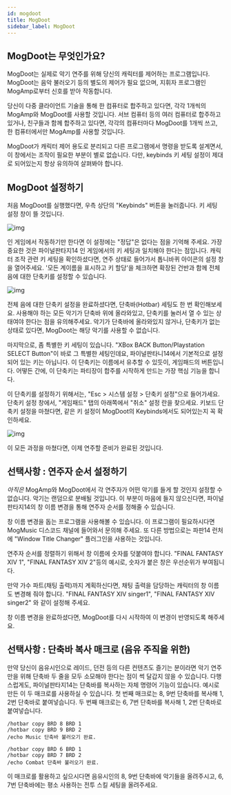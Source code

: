 ```yaml
---
id: mogdoot
title: MogDoot
sidebar_label: MogDoot
---
```



## MogDoot는 무엇인가요?

MogDoot는 실제로 악기 연주를 위해 당신의 캐릭터를 제어하는 프로그램입니다. MogDoot는 음악 불러오기 등의 별도의 제어가 필요 없으며, 지휘자 프로그램인 MogAmp로부터 신호를 받아 작동합니다.

당신이 다중 클라이언트 기술을 통해 한 컴퓨터로 합주하고 있다면, 각각 1개씩의 MogAmp와 MogDoot를 사용할 것입니다. 서브 컴퓨터 등의 여러 컴퓨터로 합주하고 있거나, 친구들과 함께 합주하고 있다면, 각각의 컴퓨터마다 MogDoot를 1개씩 쓰고, 한 컴퓨터에서만 MogAmp를 사용할 것입니다.

MogDoot가 캐릭터 제어 용도로 분리되고 다른 프로그램에서 명령을 받도록 설계면서, 이 창에서는 조작이 필요한 부분이 별로 없습니다. 다만, keybinds 키 세팅 설정이 제대로 되어있는지 항상 유의하여 살펴봐야 합니다.

## MogDoot 설정하기

처음 MogDoot를 실행했다면, 우측 상단의 "Keybinds" 버튼을 눌러줍니다. 키 세팅 설정 창이 뜰 것입니다.

![img](/img/mogdoot-keyboard-setup.png)

인 게임에서 작동하기만 한다면 이 설정에는 "정답"은 없다는 점을 기억해 주세요. 가장 중요한 것은 파이널판타지14 인 게임에서의 키 세팅과 일치해야 한다는 점입니다. 캐릭터 조작 관련 키 세팅을 확인하셨다면, 연주 상태로 들어가서 톱니바퀴 아이콘의 설정 창을 열어주세요. '모든 계이름을 표시하고 키 할당'을 체크하면 확장된 건반과 함께 전체 음에 대한 단축키를 설정할 수 있습니다.

![img](/img/in-game-settings.png)

전체 음에 대한 단축키 설정을 완료하셨다면, 단축바(Hotbar) 세팅도 한 번 확인해보세요. 사용해야 하는 모든 악기가 단축바 위에 올라와있고, 단축키를 눌러서 열 수 있는 상태여야 한다는 점을 유의해주세요. 악기가 단축바에 올라와있지 않거나, 단축키가 없는 상태로 있다면, MogDoot는 해당 악기를 사용할 수 없습니다.

마지막으로, 좀 특별한 키 세팅이 있습니다. "XBox BACK Button/Playstation SELECT Button"이 바로 그 특별한 세팅인데요, 파이널판타니14에서 기본적으로 설정되어 있는 키는 아닙니다. 이 단축키는 이름에서 유추할 수 있듯이, 게임패드의 버튼입니다. 어떻든 간에, 이 단축키는 파티장이 합주를 시작하게 만드는 가장 핵심 기능을 합니다.

이 단축키를 설정하기 위해서는, "Esc > 시스템 설정 > 단축키 설정"으로 들어가세요. 단축키 설정 창에서, "게임패드" 탭의 아래쪽에서 "취소" 설정 란을 찾으세요. 키보드 단축키 설정을 마쳤다면, 같은 키 설정이 MogDoot의 Keybinds에서도 되어있는지 꼭 확인하세요.

![img](/img/select-button-keybind.png)

이 모든 과정을 마쳤다면, 이제 연주할 준비가 완료된 것입니다.

## 선택사항 : 연주자 순서 설정하기

*아직은*  MogAmp와 MogDoot에서 각 연주자가 어떤 악기를 들게 할 것인지 설정할 수 없습니다. 악기는 랜덤으로 분배될 것입니다. 이 부분이 마음에 들지 않으신다면, 파이널판타지14의 창 이름 변경을 통해 연주자 순서를 정해줄 수 있습니다.

창 이름 변경을 돕는 프로그램을 사용해볼 수 있습니다. 이 프로그램이 필요하시다면 MogMusic 디스코드 채널에 들어와서 문의해 주세요. 또 다른 방법으로는 파판14 런처에 "Window Title Changer" 플러그인을 사용하는 것입니다.

연주자 순서를 정렬하기 위해서 창 이름에 숫자를 덧붙여야 합니다. "FINAL FANTASY XIV 1", "FINAL FANTASY XIV 2"등의 예시로, 숫자가 붙은 창은 우선순위가 부여됩니다.

만약 가수 파트(채팅 출력)까지 계획하신다면, 채팅 출력을 담당하는 캐릭터의 창 이름도 변경해 줘야 합니다. "FINAL FANTASY XIV singer1", "FINAL FANTASY XIV singer2" 와 같이 설정해 주세요.

창 이름 변경을 완료하셨다면, MogDoot를 다시 시작하여 이 변경이 반영되도록 해주세요.

## 선택사항 : 단축바 복사 매크로 (음유 주직을 위한)

만약 당신이 음유시인으로 레이드, 던전 등의 다른 컨텐츠도 즐기는 분이라면 악기 연주만을 위해 단축바 두 줄을 모두 소모해야 한다는 점이 썩 달갑지 않을 수 있습니다. 다행스럽게도, 파이널판타지14는 단축바를 복사하는 자체 명령어 기능이 있습니다. 예시로 만든 이 두 매크로를 사용하실 수 있습니다. 첫 번째 매크로는 8, 9번 단축바를 복사해 1, 2번 단축바로 붙여넣습니다. 두 번째 매크로는 6, 7번 단축바를 복사해 1, 2번 단축바로 붙여넣습니다.

```
/hotbar copy BRD 8 BRD 1
/hotbar copy BRD 9 BRD 2
/echo Music 단축바 불러오기 완료.
```

```
/hotbar copy BRD 6 BRD 1
/hotbar copy BRD 7 BRD 2
/echo Combat 단축바 불러오기 완료.
```

이 매크로를 활용하고 싶으시다면 음유시인의 8, 9번 단축바에 악기들을 올려주시고, 6, 7번 단축바에는 평소 사용하는 전투 스킬 세팅을 올려주세요.
